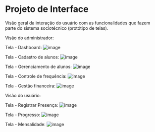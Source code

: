 
# Projeto de Interface

Visão geral da interação do usuário com as funcionalidades que fazem parte do sistema sociotécnico (protótipo de telas).

Visão do administrador:

Tela - Dashboard:
![image](https://github.com/user-attachments/assets/04523da0-fd52-4df2-81a6-132be910c145)

Tela - Cadastro de alunos:
![image](https://github.com/user-attachments/assets/acaed660-b1ec-4feb-b62c-b0ff4f666347)

Tela - Gerenciamento de alunos:
![image](https://github.com/user-attachments/assets/d6382b38-f963-419c-b546-d73af97f817c)

Tela - Controle de frequência:
![image](https://github.com/user-attachments/assets/e48651ce-60f5-4121-a4a1-20a42e56de00)

Tela - Gestão financeira:
![image](https://github.com/user-attachments/assets/0ab48078-5c43-4d12-865b-8ca665370902)

Visão do usuário:

Tela - Registrar Presença:
![image](https://github.com/user-attachments/assets/f451f4d2-e1b3-4057-8a45-5ed8ee67d3c1)

Tela - Progresso:
![image](https://github.com/user-attachments/assets/430418d0-beb6-4f82-bdb9-684ed280c476)

Tela - Mensalidade:
![image](https://github.com/user-attachments/assets/8fa7f89b-0c26-4cf0-8ce6-4b7f3491441e)







